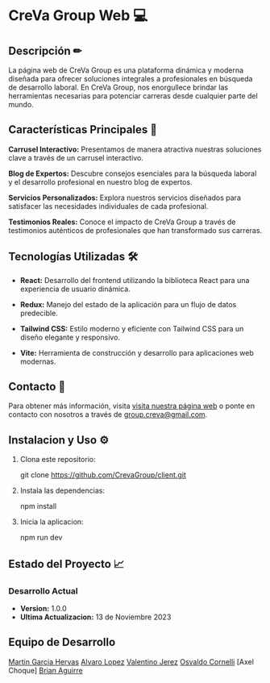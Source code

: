 # CreVa Group Web 💻

## Descripción ✏
La página web de CreVa Group es una plataforma dinámica y moderna diseñada para ofrecer soluciones integrales a profesionales en búsqueda de desarrollo laboral. En CreVa Group, nos enorgullece brindar las herramientas necesarias para potenciar carreras desde cualquier parte del mundo.

## Características Principales 🚀
**Carrusel Interactivo:** Presentamos de manera atractiva nuestras soluciones clave a través de un carrusel interactivo.

**Blog de Expertos:** Descubre consejos esenciales para la búsqueda laboral y el desarrollo profesional en nuestro blog de expertos.

**Servicios Personalizados:** 
  Explora nuestros servicios diseñados para satisfacer las necesidades individuales de cada profesional.

**Testimonios Reales:** 
  Conoce el impacto de CreVa Group a través de testimonios auténticos de profesionales que han transformado sus carreras.

## Tecnologías Utilizadas 🛠

- **React:** Desarrollo del frontend utilizando la biblioteca React para una experiencia de usuario dinámica.

- **Redux:** Manejo del estado de la aplicación para un flujo de datos predecible.

- **Tailwind CSS:** Estilo moderno y eficiente con Tailwind CSS para un diseño elegante y responsivo.

- **Vite:** Herramienta de construcción y desarrollo para aplicaciones web modernas.

## Contacto 📍
  Para obtener más información, visita [visita nuestra página web](https://creva.vercel.app/) o ponte en contacto con nosotros a través de group.creva@gmail.com.

## Instalacion y Uso ⚙

  1. Clona este repositorio:

     git clone https://github.com/CrevaGroup/client.git
  
  3. Instala las dependencias:
     
     npm install
  
  5. Inicia la aplicacion:
     
     npm run dev
     
## Estado del Proyecto 📈

### Desarrollo Actual
- **Version:** 1.0.0
- **Ultima Actualizacion:** 13 de Noviembre 2023

## Equipo de Desarrollo 

[Martin Garcia Hervas]()
[Alvaro Lopez]()
[Valentino Jerez]()
[Osvaldo Cornelli]()
[Axel Choque]
[Brian Aguirre]() 
